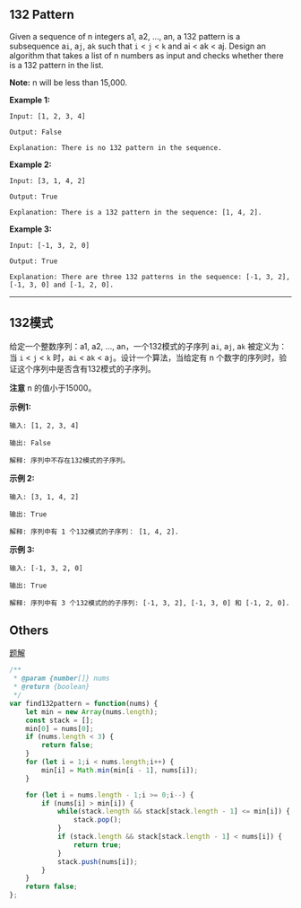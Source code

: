 ## 132 Pattern

Given a sequence of n integers a1, a2, ..., an, a 132 pattern is a subsequence a`i`, a`j`, a`k` such that `i` < `j` < `k` and ai < ak < aj. Design an algorithm that takes a list of n numbers as input and checks whether there is a 132 pattern in the list.

**Note:** n will be less than 15,000.

**Example 1:**

    Input: [1, 2, 3, 4]

    Output: False

    Explanation: There is no 132 pattern in the sequence.

**Example 2:**

    Input: [3, 1, 4, 2]

    Output: True

    Explanation: There is a 132 pattern in the sequence: [1, 4, 2].

**Example 3:**

    Input: [-1, 3, 2, 0]

    Output: True

    Explanation: There are three 132 patterns in the sequence: [-1, 3, 2], [-1, 3, 0] and [-1, 2, 0].

---

## 132模式

给定一个整数序列：a1, a2, ..., an，一个132模式的子序列 a`i`, a`j`, a`k` 被定义为：当 `i` < `j` < `k` 时，a`i` < a`k` < a`j`。设计一个算法，当给定有 n 个数字的序列时，验证这个序列中是否含有132模式的子序列。

**注意** n 的值小于15000。

**示例1:**

    输入: [1, 2, 3, 4]

    输出: False

    解释: 序列中不存在132模式的子序列。

**示例 2:**

    输入: [3, 1, 4, 2]

    输出: True

    解释: 序列中有 1 个132模式的子序列： [1, 4, 2].

**示例 3:**

    输入: [-1, 3, 2, 0]

    输出: True

    解释: 序列中有 3 个132模式的的子序列: [-1, 3, 2], [-1, 3, 0] 和 [-1, 2, 0].

## Others

[题解](https://leetcode-cn.com/problems/132-pattern/solution/132mo-shi-by-leetcode-2/)

```javascript
/**
 * @param {number[]} nums
 * @return {boolean}
 */
var find132pattern = function(nums) {
    let min = new Array(nums.length);
    const stack = [];
    min[0] = nums[0];
    if (nums.length < 3) {
        return false;
    }
    for (let i = 1;i < nums.length;i++) {
        min[i] = Math.min(min[i - 1], nums[i]);
    }

    for (let i = nums.length - 1;i >= 0;i--) {
        if (nums[i] > min[i]) {
            while(stack.length && stack[stack.length - 1] <= min[i]) {
                stack.pop();
            }
            if (stack.length && stack[stack.length - 1] < nums[i]) {
                return true;
            }
            stack.push(nums[i]);
        }
    }
    return false;
};
```

